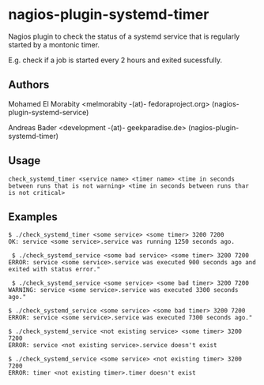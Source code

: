# nagios-plugin-systemd-timer

Nagios plugin to check the status of a systemd service that is regularly started by a montonic timer.

E.g. check if a job is started every 2 hours and exited sucessfully.

## Authors

Mohamed El Morabity <melmorabity -(at)- fedoraproject.org> (nagios-plugin-systemd-service)

Andreas Bader <development -(at)- geekparadise.de> (nagios-plugin-systemd-timer)

## Usage

    check_systemd_timer <service name> <timer name> <time in seconds between runs that is not warning> <time in seconds between runs thar is not critical>

## Examples

    $ ./check_systemd_timer <some service> <some timer> 3200 7200
    OK: service <some service>.service was running 1250 seconds ago.

     $ ./check_systemd_service <some bad service> <some timer> 3200 7200
    ERROR: service <some service>.service was executed 900 seconds ago and exited with status error."

     $ ./check_systemd_service <some service> <some bad timer> 3200 7200
    WARNING: service <some service>.service was executed 3300 seconds ago."

    $ ./check_systemd_service <some service> <some bad timer> 3200 7200
    ERROR: service <some service>.service was executed 7300 seconds ago."

    $ ./check_systemd_service <not existing service> <some timer> 3200 7200
    ERROR: service <not existing service>.service doesn't exist
    
    $ ./check_systemd_service <some service> <not existing timer> 3200 7200
    ERROR: timer <not existing timer>.timer doesn't exist
